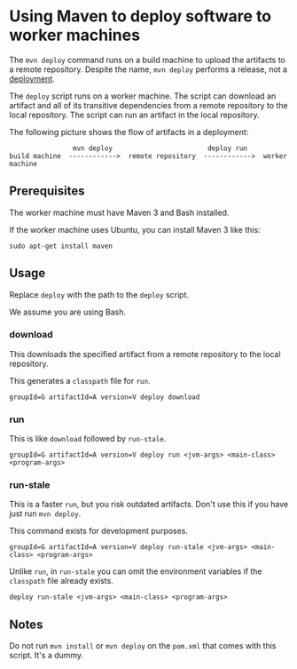 # Using Maven to deploy software to worker machines

The `mvn deploy` command runs on a build machine
to upload the artifacts to a remote repository.
Despite the name, `mvn deploy` performs a release,
not a [deployment](https://en.wikipedia.org/wiki/Software_deployment).

The `deploy` script runs on a worker machine.
The script can download an artifact and all of its transitive dependencies
from a remote repository to the local repository.
The script can run an artifact in the local repository.

The following picture shows the flow of artifacts in a deployment:

```
                mvn deploy                        deploy run
build machine  ------------>  remote repository  ------------>  worker machine
```

## Prerequisites

The worker machine must have Maven 3 and Bash installed.

If the worker machine uses Ubuntu,
you can install Maven 3 like this:

```
sudo apt-get install maven
```

## Usage

Replace `deploy` with the path to the `deploy` script.

We assume you are using Bash.

### download

This downloads the specified artifact from a remote repository to the local repository.

This generates a `classpath` file for `run`.

```
groupId=G artifactId=A version=V deploy download
```

### run

This is like `download` followed by `run-stale`.

```
groupId=G artifactId=A version=V deploy run <jvm-args> <main-class> <program-args>
```

### run-stale

This is a faster `run`, but you risk outdated artifacts.
Don't use this if you have just run `mvn deploy`.

This command exists for development purposes.

```
groupId=G artifactId=A version=V deploy run-stale <jvm-args> <main-class> <program-args>
```

Unlike `run`, in `run-stale` you can omit the environment variables
if the `classpath` file already exists.

```
deploy run-stale <jvm-args> <main-class> <program-args>
```

## Notes

Do not run `mvn install` or `mvn deploy`
on the `pom.xml` that comes with this script.
It's a dummy.
